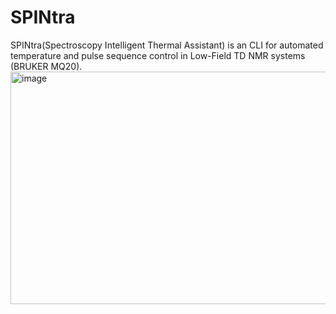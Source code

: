 # SPINtra
SPINtra(Spectroscopy Intelligent Thermal Assistant) is an CLI for automated temperature and pulse sequence control in Low-Field TD NMR systems (BRUKER MQ20). 
<img width="1817" height="372" alt="image" src="https://github.com/user-attachments/assets/b9d05940-9621-42a4-8324-5ce921973733" />

